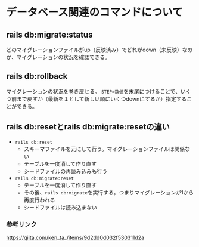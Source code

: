 # データベース関連のコマンドについて

## rails db:migrate:status
どのマイグレーションファイルがup（反映済み）でどれがdown（未反映）なのか、マイグレーションの状況を確認できる。

## rails db:rollback
マイグレーションの状況を巻き戻せる。
`STEP=数値`を末尾につけることで、いくつ前まで戻すか（最新を１として新しい順にいくつdownにするか）指定することができる。

## rails db:resetとrails db:migrate:resetの違い
- `rails db:reset`
  - スキーマファイルを元にして行う。マイグレーションファイルは関係ない
  - テーブルを一度消して作り直す
  - シードファイルの再読み込みも行う
- `rails db:migrate:reset`
  - テーブルを一度消して作り直す
  - その後、`rails db:migrate`を実行する。つまりマイグレーションが1から再度行われる
  - シードファイルは読み込まない
### 参考リンク
<https://qiita.com/ken_ta_/items/9d2dd0d032f530311d2a>